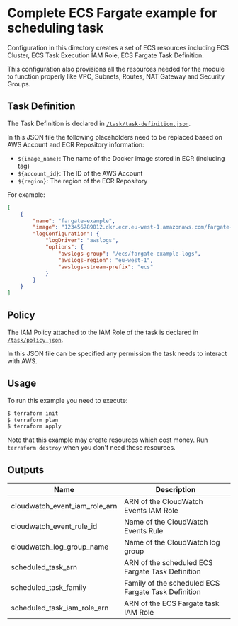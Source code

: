 # Complete ECS Fargate example for scheduling task

Configuration in this directory creates a set of ECS resources including ECS Cluster, ECS Task Execution IAM Role, ECS Fargate Task Definition.

This configuration also provisions all the resources needed for the module to function properly like VPC, Subnets, Routes, NAT Gateway and Security Groups.

## Task Definition

The Task Definition is declared in [`/task/task-definition.json`](https://github.com/rickybasse/terraform-aws-ecs-fargate-scheduled-task/tree/genesis/examples/complete/task/task-definition.json).

In this JSON file the following placeholders need to be replaced based on AWS Account and ECR Repository information:
* `${image_name}`: The name of the Docker image stored in ECR (including tag)
* `${account_id}`: The ID of the AWS Account
* `${region}`: The region of the ECR Repository

For example:
```json
[
    {
        "name": "fargate-example",
        "image": "123456789012.dkr.ecr.eu-west-1.amazonaws.com/fargate-example",
        "logConfiguration": {
            "logDriver": "awslogs",
            "options": {
                "awslogs-group": "/ecs/fargate-example-logs",
                "awslogs-region": "eu-west-1",
                "awslogs-stream-prefix": "ecs"
            }
        }
    }
]
```

## Policy

The IAM Policy attached to the IAM Role of the task is declared in [`/task/policy.json`](https://github.com/rickybasse/terraform-aws-ecs-fargate-scheduled-task/tree/genesis/examples/complete/task/policy.json).

In this JSON file can be specified any permission the task needs to interact with AWS.

## Usage

To run this example you need to execute:

```bash
$ terraform init
$ terraform plan
$ terraform apply
```

Note that this example may create resources which cost money. Run `terraform destroy` when you don't need these resources.

## Outputs

| Name | Description |
|------|-------------|
| cloudwatch\_event\_iam\_role\_arn | ARN of the CloudWatch Events IAM Role |
| cloudwatch\_event\_rule\_id | Name of the CloudWatch Events Rule |
| cloudwatch\_log\_group\_name | Name of the CloudWatch log group |
| scheduled\_task\_arn | ARN of the scheduled ECS Fargate Task Definition |
| scheduled\_task\_family | Family of the scheduled ECS Fargate Task Definition |
| scheduled\_task\_iam\_role\_arn | ARN of the ECS Fargate task IAM Role |